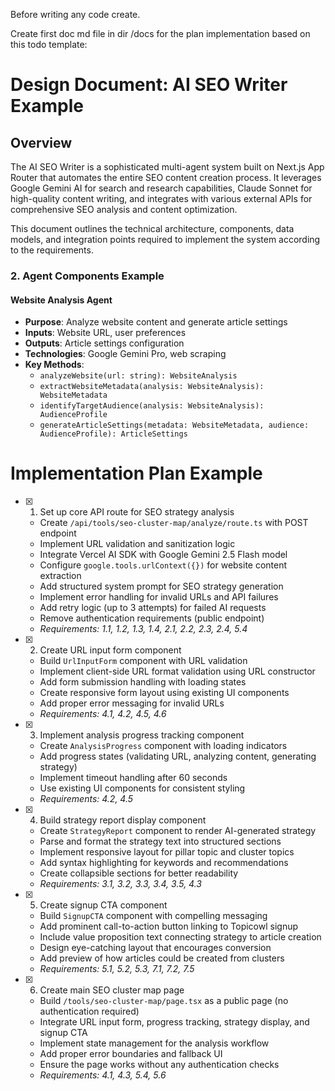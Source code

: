 Before writing any code create.

Create first doc md file in dir /docs for the plan implementation based on this todo template:


  # Design Document: AI SEO Writer Example

## Overview

The AI SEO Writer is a sophisticated multi-agent system built on Next.js App Router that automates the entire SEO content creation process. It leverages Google Gemini AI for search and research capabilities, Claude Sonnet for high-quality content writing, and integrates with various external APIs for comprehensive SEO analysis and content optimization.

This document outlines the technical architecture, components, data models, and integration points required to implement the system according to the requirements.


### 2. Agent Components Example

#### Website Analysis Agent
- **Purpose**: Analyze website content and generate article settings
- **Inputs**: Website URL, user preferences
- **Outputs**: Article settings configuration
- **Technologies**: Google Gemini Pro, web scraping
- **Key Methods**:
  - `analyzeWebsite(url: string): WebsiteAnalysis`
  - `extractWebsiteMetadata(analysis: WebsiteAnalysis): WebsiteMetadata`
  - `identifyTargetAudience(analysis: WebsiteAnalysis): AudienceProfile`
  - `generateArticleSettings(metadata: WebsiteMetadata, audience: AudienceProfile): ArticleSettings`


# Implementation Plan Example

- [x] 1. Set up core API route for SEO strategy analysis
  - Create `/api/tools/seo-cluster-map/analyze/route.ts` with POST endpoint
  - Implement URL validation and sanitization logic
  - Integrate Vercel AI SDK with Google Gemini 2.5 Flash model
  - Configure `google.tools.urlContext({})` for website content extraction
  - Add structured system prompt for SEO strategy generation
  - Implement error handling for invalid URLs and API failures
  - Add retry logic (up to 3 attempts) for failed AI requests
  - Remove authentication requirements (public endpoint)
  - _Requirements: 1.1, 1.2, 1.3, 1.4, 2.1, 2.2, 2.3, 2.4, 5.4_

- [x] 2. Create URL input form component
  - Build `UrlInputForm` component with URL validation
  - Implement client-side URL format validation using URL constructor
  - Add form submission handling with loading states
  - Create responsive form layout using existing UI components
  - Add proper error messaging for invalid URLs
  - _Requirements: 4.1, 4.2, 4.5, 4.6_

- [x] 3. Implement analysis progress tracking component
  - Create `AnalysisProgress` component with loading indicators
  - Add progress states (validating URL, analyzing content, generating strategy)
  - Implement timeout handling after 60 seconds
  - Use existing UI components for consistent styling
  - _Requirements: 4.2, 4.5_

- [x] 4. Build strategy report display component
  - Create `StrategyReport` component to render AI-generated strategy
  - Parse and format the strategy text into structured sections
  - Implement responsive layout for pillar topic and cluster topics
  - Add syntax highlighting for keywords and recommendations
  - Create collapsible sections for better readability
  - _Requirements: 3.1, 3.2, 3.3, 3.4, 3.5, 4.3_

- [x] 5. Create signup CTA component
  - Build `SignupCTA` component with compelling messaging
  - Add prominent call-to-action button linking to Topicowl signup
  - Include value proposition text connecting strategy to article creation
  - Design eye-catching layout that encourages conversion
  - Add preview of how articles could be created from clusters
  - _Requirements: 5.1, 5.2, 5.3, 7.1, 7.2, 7.5_

- [x] 6. Create main SEO cluster map page
  - Build `/tools/seo-cluster-map/page.tsx` as a public page (no authentication required)
  - Integrate URL input form, progress tracking, strategy display, and signup CTA
  - Implement state management for the analysis workflow
  - Add proper error boundaries and fallback UI
  - Ensure the page works without any authentication checks
  - _Requirements: 4.1, 4.3, 5.4, 5.6_